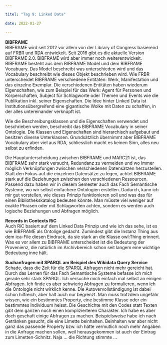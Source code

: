 ```yaml
---

titel: "Tag 9: Linked Data"

date: 2022-01-27

---
```


**BIBFRAME** <br>
BIBFRAME wird seit 2012 vor allem von der Library of Congress basierend auf FRBR und RDA entwickelt. Seit 2016 gibt es die aktuelle Version BIBFRAME 2.0. BIBFRAME wird aber immer noch weiterentwickelt. BIBFRAME besteht aus dem BIBFRAME Model und dem BIBFRAME Vocabuary. Das Model beschreibt was unterschieden wird und das Vocabulary beschreibt wie dieses Objekt beschrieben wird. Wie FRBR unterscheidet BIBFRAME verschiedene Entitäten: Werk, Manifestation und das einzelne Exemplar. Die verschiedenen Entitäten haben wiederum Eigenschaften, wie zum Beispiel für das Werk: Agent für Personen und Körperschaften, Subject für Schlagworte oder Themen und Events wie die Publikation inkl. seiner Eigenschaften. Die Idee hinter Linked Data ist Institutionsübergreifend eine gigantische Wolke mit Daten zu schaffen, in der alles untereinander verknüpft ist. 

Wie die Beschreibungsklassen und die Eigenschaften verwendet und beschrieben werden, beschreibt das BIBFRAME Vocabulary in seiner Ontologie. Die Klassen und Eigenschaften sind hierarchisch aufgebaut und besitzen diverse Unterklassen. Grundsätzlich übernimmt aber BIBFRAME Vocabulary aber viel aus RDA, schliesslich macht es keinen Sinn, alles neu selbst zu erfinden. 

Die Hauptunterscheidung zwischen BIBFRAME und MARC21 ist, das BIBFRAME sehr stark versucht, Redundanz zu vermeiden und wo immer möglich Verknüpfungen zwischen verschiedenen Datensätzen herzustellen. Statt den Fokus auf die einzelnen Datensätze zu legen, achtet BIBFRAME stark auf die Beziehungen zwischen den verschiedenen Ressourcen. Passend dazu haben wir in diesem Semester auch das Fach Semantische Systeme, wo wir selbst einfachere Ontologien erstellen. Dadurch, kann ich mir gut vorstellen, wie dieses Prinzip funktionieren soll und was das für einen Bibliothekskatalog bedeuten könnte. Man müsste viel weniger auf exakte Phrasen oder mit Schlagworten achten, sondern es werden auch logische Beziehungen und Abfragen möglich. 

**Records in Contexts RiC** <br>
Auch RiC basiert auf dem Linked Data Prinzip und wie ich das sehe, ist es wie BIBFRAME als Ontolige gedacht. Zumindest gibt die Instanz Thing aus dem ica-File diesen Eindruck, da sie stark an die Klasse owl:Thing erinnert. Was es vor allem zu BIBFRAME unterscheidet ist die Bedeutung der Provenienz, die natürlich im Archivbereich schon seit langem eine wichtige Bedeutung inne hält. 

**Suchanfragen mit SPARQL am Beispiel des Wikidata Query Service** <br>
Schade, dass die Zeit für die SPARQL Abfragen nicht mehr gereicht hat. Durch das Lernen für das Fach Semantische Systeme befasse ich mich gerade sehr stark SPARQL. Ich versuche mich einfach mal selbst an einigen Abfragen. Ich finde es aber schwierig  Abfragen zu formulieren, wenn ich die Ontologie nicht wirklich kenne. Die Autovervollständigung ist dabei schon hilfreich, aber halt auch nur begrenzt. Man muss trotzdem ungefähr wissen, wie ein bestimmtes Property, eine bestimme Klasse oder ein bestimmtes Individuum heisst. Die Geschichte mit den Codes statt Texten gibt dem ganzen noch einen komplizierteren Charakter. Ich habe es aber doch geschaft einige Abfragen zu machen. Beispielsweise habe ich nach Getränken gesucht, die eine Limette beinhalten. Beinhalten war aber nicht ganz das passende Property bzw. ich hätte vermutlich noch mehr Angaben in die Anfrage machen sollen, weil herausgekommen ist auch der Eintrag zum Limetten-Schnitz. Naja … die Richtung stimmte …

